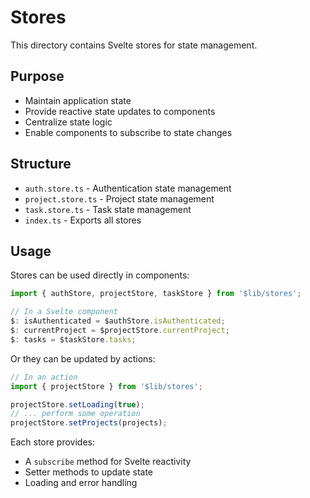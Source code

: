 # Stores

This directory contains Svelte stores for state management.

## Purpose

- Maintain application state
- Provide reactive state updates to components
- Centralize state logic
- Enable components to subscribe to state changes

## Structure

- `auth.store.ts` - Authentication state management
- `project.store.ts` - Project state management
- `task.store.ts` - Task state management
- `index.ts` - Exports all stores

## Usage

Stores can be used directly in components:

```typescript
import { authStore, projectStore, taskStore } from '$lib/stores';

// In a Svelte component
$: isAuthenticated = $authStore.isAuthenticated;
$: currentProject = $projectStore.currentProject;
$: tasks = $taskStore.tasks;
```

Or they can be updated by actions:

```typescript
// In an action
import { projectStore } from '$lib/stores';

projectStore.setLoading(true);
// ... perform some operation
projectStore.setProjects(projects);
```

Each store provides:
- A `subscribe` method for Svelte reactivity
- Setter methods to update state
- Loading and error handling
